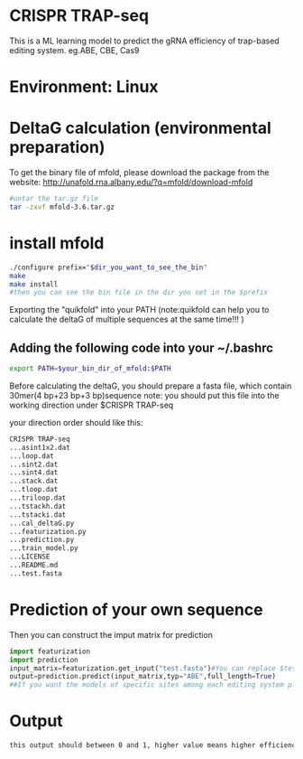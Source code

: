 # CRISPR TRAP-seq
This is a ML learning model to predict the gRNA efficiency  of trap-based editing system. eg.ABE, CBE, Cas9

# Environment: Linux

# DeltaG calculation (environmental preparation)

To get the binary file of mfold, please download the package from the website: http://unafold.rna.albany.edu/?q=mfold/download-mfold

```bash
#untar the tar.gz file
tar -zxvf mfold-3.6.tar.gz
```
# install mfold

```bash
./configure prefix="$dir_you_want_to_see_the_bin"
make
make install
#then you can see the bin file in the dir you set in the $prefix
```
Exporting the "quikfold" into your PATH (note:quikfold can help you to calculate the deltaG of multiple sequences at the same time!!! )

## Adding the following code into your ~/.bashrc

```bash
export PATH=$your_bin_dir_of_mfold:$PATH
```

Before calculating the deltaG, you should prepare a fasta file, which contain 30mer(4 bp+23 bp+3 bp)sequence
note: you should put this file into the working direction under $CRISPR TRAP-seq

your direction order should like this:

```bash
CRISPR TRAP-seq
...asint1x2.dat
...loop.dat
...sint2.dat
...sint4.dat
...stack.dat
...tloop.dat
...triloop.dat
...tstackh.dat
...tstacki.dat
...cal_deltaG.py
...featurization.py
...prediction.py
...train_model.py
...LICENSE
...README.md
...test.fasta
```
# Prediction of your own sequence
Then you can construct the imput matrix for prediction

```python
import featurization
import prediction
input_matrix=featurization.get_input("test.fasta")#You can replace $test.fasta by your own fasta file with 30mer sequence meed the standard of 30mer(4 bp+23 bp+3 bp) you want to predict.
output=prediction.predict(input_matrix,typ="ABE",full_length=True)
##If you want the models of specific sites among each editing system please send the email to luoyonglun@genomics.cn.
```
# Output

```bash
this output should between 0 and 1, higher value means higher efficiency, and can be more useful in your future applications
```
